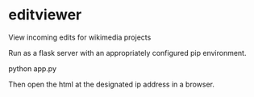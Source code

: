 # editviewer
View incoming edits for wikimedia projects

Run as a flask server with an appropriately configured pip environment.

python app.py

Then open the html at the designated ip address in a browser.
